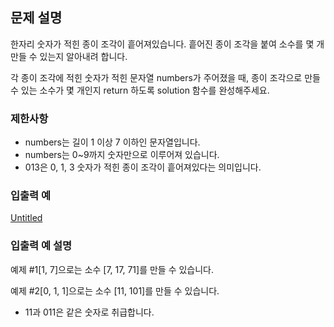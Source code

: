 ## 문제 설명

한자리 숫자가 적힌 종이 조각이 흩어져있습니다. 흩어진 종이 조각을 붙여 소수를 몇 개 만들 수 있는지 알아내려 합니다.

각 종이 조각에 적힌 숫자가 적힌 문자열 numbers가 주어졌을 때, 종이 조각으로 만들 수 있는 소수가 몇 개인지 return 하도록 solution 함수를 완성해주세요.

### 제한사항

- numbers는 길이 1 이상 7 이하인 문자열입니다.
- numbers는 0~9까지 숫자만으로 이루어져 있습니다.
- 013은 0, 1, 3 숫자가 적힌 종이 조각이 흩어져있다는 의미입니다.

### 입출력 예

[Untitled](https://www.notion.so/921bfa4af22c407da1f8400fc5e9a6da)

### 입출력 예 설명

예제 #1[1, 7]으로는 소수 [7, 17, 71]를 만들 수 있습니다.

예제 #2[0, 1, 1]으로는 소수 [11, 101]를 만들 수 있습니다.

- 11과 011은 같은 숫자로 취급합니다.
